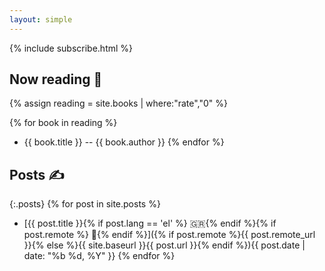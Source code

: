 ```yaml
---
layout: simple
---
```


{% include subscribe.html %}

## Now reading 📖

{% assign reading = site.books | where:"rate","0" %}

{% for book in reading %}

- {{ book.title }} -- {{ book.author }}
  {% endfor %}

## Posts ✍️

{:.posts}
{% for post in site.posts %}

- [{{ post.title }}{% if post.lang == 'el' %} 🇬🇷{% endif %}{% if post.remote %} 🔗{% endif %}]({% if post.remote %}{{ post.remote_url }}{% else %}{{ site.baseurl }}{{ post.url }}{% endif %})<time datetime="{{ post.date | date_to_xmlschema }}">{{ post.date | date: "%b %d, %Y" }}</time>
  {% endfor %}

